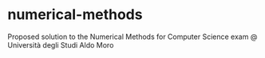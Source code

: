 # numerical-methods
Proposed solution to the Numerical Methods for Computer Science exam @ Università degli Studi Aldo Moro
